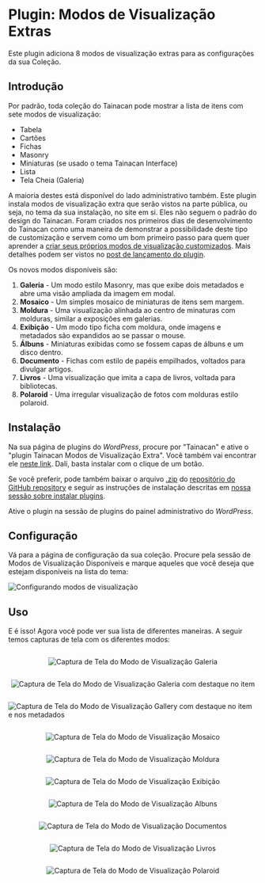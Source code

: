 # Plugin: Modos de Visualização Extras

Este plugin adiciona 8 modos de visualização extras para as configurações da sua Coleção.

## Introdução

Por padrão, toda coleção do Tainacan pode mostrar a lista de itens com sete modos de visualização:

- Tabela
- Cartões
- Fichas
- Masonry
- Miniaturas (se usado o tema Tainacan Interface)
- Lista
- Tela Cheia (Galeria)

A maioria destes está disponível do lado administrativo também. Este plugin instala modos de visualização extra que serão vistos na parte pública, ou seja, no tema da sua instalação, no site em si. Eles não seguem o padrão do design do Tainacan. Foram criados nos primeiros dias de desenvolvimento do Tainacan como uma maneira de demonstrar a possibilidade deste tipo de customização e servem como um bom primeiro passo para quem quer aprender a [criar seus próprios modos de visualização customizados](/dev/extra-view-modes). Mais detalhes podem ser vistos no [post de lançamento do plugin](https://tainacan.org/blog/2021/02/04/novo-plugin-modos-de-visualizacao-extra/).

Os novos modos disponíveis são:

1. **Galeria** - Um modo estilo Masonry, mas que exibe dois metadados e abre uma visão ampliada da imagem em modal.
2. **Mosaico** - Um simples mosaico de miniaturas de itens sem margem.
3. **Moldura** - Uma visualização alinhada ao centro de minaturas com molduras, similar a exposições em galerias.
4. **Exibição** - Um modo tipo ficha com moldura, onde imagens e metadados são expandidos ao se passar o mouse.
5. **Álbuns** - Miniaturas exibidas como se fossem capas de álbuns e um disco dentro.
6. **Documento** - Fichas com estilo de papéis empilhados, voltados para divulgar artigos.
7. **Livros** - Uma visualização que imita a capa de livros, voltada para bibliotecas.
8. **Polaroid** - Uma irregular visualização de fotos com molduras estilo polaroid.

## Instalação

Na sua página de plugins do _WordPress_, procure por "Tainacan" e ative o "plugin Tainacan Modos de Visualização Extra". Você também vai encontrar ele [neste link](https://br.wordpress.org/plugins/tainacan-extra-view-modes/). Dalí, basta instalar com o clique de um botão.

Se você preferir, pode também baixar o arquivo [.zip](https://github.com/tainacan/tainacan-extra-viewmodes/releases) do [repositório do GitHub repository](https://github.com/tainacan/tainacan-extra-viewmodes) e seguir as instruções de instalação descritas em [nossa sessão sobre instalar plugins](/plugins#instaling-a-plugin).

Ative o plugin na sessão de plugins do painel administrativo do _WordPress_.

## Configuração

Vá para a página de configuração da sua coleção. Procure pela sessão de Modos de Visualização Disponíveis e marque aqueles que você deseja que estejam disponíveis na lista do tema:

![Configurando modos de visualização](../_assets/images/plugins_extra_view_modes_1.png ":size=420")

## Uso

E é isso! Agora você pode ver sua lista de diferentes maneiras. A seguir temos capturas de tela com os diferentes modos:

<div style="display: flex;flex-wrap: wrap; justify-content: space-around;">

![Captura de Tela do Modo de Visualização Galeria](../_assets/images/plugin_extra_viewmodes_screenshot-1.png ":size=320")

![Captura de Tela do Modo de Visualização Galeria com destaque no item](../_assets/images/plugin_extra_viewmodes_screenshot-2.png ":size=320")

![Captura de Tela do Modo de Visualização Gallery com destaque no item e nos metadados](../_assets/images/plugin_extra_viewmodes_screenshot-3.png ":size=320")

![Captura de Tela do Modo de Visualização Mosaico](../_assets/images/plugin_extra_viewmodes_screenshot-4.png ":size=320")

![Captura de Tela do Modo de Visualização Moldura](../_assets/images/plugin_extra_viewmodes_screenshot-5.png ":size=320")

![Captura de Tela do Modo de Visualização Exibição](../_assets/images/plugin_extra_viewmodes_screenshot-6.png ":size=320")

![Captura de Tela do Modo de Visualização Albuns](../_assets/images/plugin_extra_viewmodes_screenshot-7.png ":size=320")

![Captura de Tela do Modo de Visualização Documentos](../_assets/images/plugin_extra_viewmodes_screenshot-8.png ":size=320")

![Captura de Tela do Modo de Visualização Livros](../_assets/images/plugin_extra_viewmodes_screenshot-9.png ":size=320")

![Captura de Tela do Modo de Visualização Polaroid](../_assets/images/plugin_extra_viewmodes_screenshot-10.png ":size=320")

</div>
